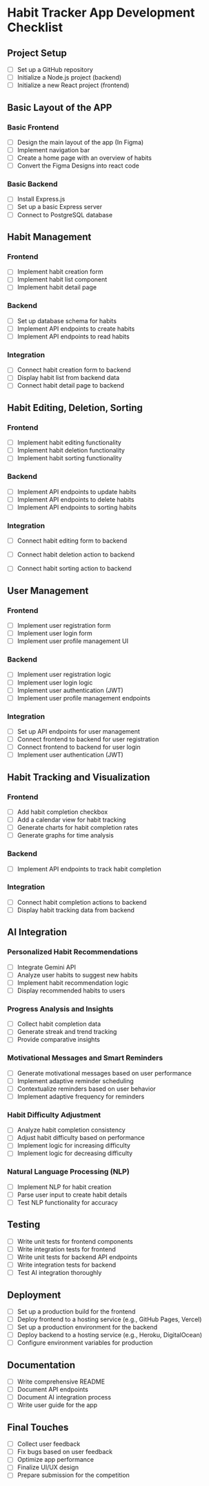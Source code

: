 # Habit Tracker App Development Checklist

## Project Setup
- [ ] Set up a GitHub repository
- [ ] Initialize a Node.js project (backend)
- [ ] Initialize a new React project (frontend)

## Basic Layout of the APP
### Basic Frontend
- [ ] Design the main layout of the app (In Figma)
- [ ] Implement navigation bar
- [ ] Create a home page with an overview of habits
- [ ] Convert the Figma Designs into react code  

### Basic Backend
- [ ] Install Express.js
- [ ] Set up a basic Express server
- [ ] Connect to PostgreSQL database

## Habit Management
### Frontend
- [ ] Implement habit creation form
- [ ] Implement habit list component
- [ ] Implement habit detail page

### Backend
- [ ] Set up database schema for habits
- [ ] Implement API endpoints to create habits
- [ ] Implement API endpoints to read habits

### Integration
- [ ] Connect habit creation form to backend
- [ ] Display habit list from backend data
- [ ] Connect habit detail page to backend

## Habit Editing, Deletion, Sorting
### Frontend
- [ ] Implement habit editing functionality
- [ ] Implement habit deletion functionality
- [ ] Implement habit sorting functionality

### Backend
- [ ] Implement API endpoints to update habits
- [ ] Implement API endpoints to delete habits
- [ ] Implement API endpoints to sorting habits

### Integration
- [ ] Connect habit editing form to backend
- [ ] Connect habit deletion action to backend
- [ ] Connect habit sorting action to backend


## User Management
### Frontend
- [ ] Implement user registration form
- [ ] Implement user login form
- [ ] Implement user profile management UI

### Backend
- [ ] Implement user registration logic
- [ ] Implement user login logic
- [ ] Implement user authentication (JWT)
- [ ] Implement user profile management endpoints

### Integration
- [ ] Set up API endpoints for user management
- [ ] Connect frontend to backend for user registration
- [ ] Connect frontend to backend for user login
- [ ] Implement user authentication (JWT)

## Habit Tracking and Visualization
### Frontend
- [ ] Add habit completion checkbox
- [ ] Add a calendar view for habit tracking
- [ ] Generate charts for habit completion rates
- [ ] Generate graphs for time analysis

### Backend
- [ ] Implement API endpoints to track habit completion

### Integration
- [ ] Connect habit completion actions to backend
- [ ] Display habit tracking data from backend

## AI Integration
### Personalized Habit Recommendations
- [ ] Integrate Gemini API
- [ ] Analyze user habits to suggest new habits
- [ ] Implement habit recommendation logic
- [ ] Display recommended habits to users

### Progress Analysis and Insights
- [ ] Collect habit completion data
- [ ] Generate streak and trend tracking
- [ ] Provide comparative insights

### Motivational Messages and Smart Reminders
- [ ] Generate motivational messages based on user performance
- [ ] Implement adaptive reminder scheduling
- [ ] Contextualize reminders based on user behavior
- [ ] Implement adaptive frequency for reminders

### Habit Difficulty Adjustment
- [ ] Analyze habit completion consistency
- [ ] Adjust habit difficulty based on performance
- [ ] Implement logic for increasing difficulty
- [ ] Implement logic for decreasing difficulty

### Natural Language Processing (NLP)
- [ ] Implement NLP for habit creation
- [ ] Parse user input to create habit details
- [ ] Test NLP functionality for accuracy

## Testing
- [ ] Write unit tests for frontend components
- [ ] Write integration tests for frontend
- [ ] Write unit tests for backend API endpoints
- [ ] Write integration tests for backend
- [ ] Test AI integration thoroughly

## Deployment
- [ ] Set up a production build for the frontend
- [ ] Deploy frontend to a hosting service (e.g., GitHub Pages, Vercel)
- [ ] Set up a production environment for the backend
- [ ] Deploy backend to a hosting service (e.g., Heroku, DigitalOcean)
- [ ] Configure environment variables for production

## Documentation
- [ ] Write comprehensive README
- [ ] Document API endpoints
- [ ] Document AI integration process
- [ ] Write user guide for the app

## Final Touches
- [ ] Collect user feedback
- [ ] Fix bugs based on user feedback
- [ ] Optimize app performance
- [ ] Finalize UI/UX design
- [ ] Prepare submission for the competition
